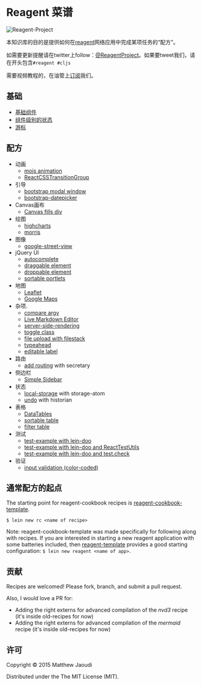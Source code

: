 # Reagent 菜谱

![Reagent-Project](logo-rounded.jpg)

本知识库的目的是提供如何在[reagent](https://github.com/reagent-project/reagent)网络应用中完成某项任务的“配方”。

如需要更新提醒请在twitter上follow：[@ReagentProject](https://twitter.com/ReagentProject)。如果要tweet我们，请在开头包含`#reagent #cljs`

需要视频教程的，在油管上[订阅](https://www.youtube.com/channel/UC1UP5LiNNNf0a45dA9eDA0Q)我们。

## 基础

* [基础组件](https://github.com/reagent-project/reagent-cookbook/tree/master/basics/basic-component)
* [组件级别的状态](https://github.com/reagent-project/reagent-cookbook/tree/master/basics/component-level-state)
* [游标](https://github.com/reagent-project/reagent-cookbook/tree/master/basics/cursors)

## 配方

* 动画
    * [mojs animation](https://github.com/reagent-project/reagent-cookbook/tree/master/recipes/mojs-animation)
    * [ReactCSSTransitionGroup](https://github.com/reagent-project/reagent-cookbook/tree/master/recipes/ReactCSSTransitionGroup)
* 引导
    * [bootstrap modal window](https://github.com/reagent-project/reagent-cookbook/tree/master/recipes/bootstrap-modal)
    * [bootstrap-datepicker](https://github.com/reagent-project/reagent-cookbook/tree/master/recipes/bootstrap-datepicker)
* Canvas画布
    * [Canvas fills div](https://github.com/reagent-project/reagent-cookbook/tree/master/recipes/canvas-fills-div)
* 绘图
    * [highcharts](https://github.com/reagent-project/reagent-cookbook/tree/master/recipes/highcharts)
    * [morris](https://github.com/reagent-project/reagent-cookbook/tree/master/recipes/morris)
* 图像
    * [google-street-view](https://github.com/reagent-project/reagent-cookbook/tree/master/recipes/google-street-view)
* jQuery UI
    * [autocomplete](https://github.com/reagent-project/reagent-cookbook/tree/master/recipes/autocomplete)
    * [draggable element](https://github.com/reagent-project/reagent-cookbook/tree/master/recipes/draggable)
    * [droppable element](https://github.com/reagent-project/reagent-cookbook/tree/master/recipes/droppable)
    * [sortable portlets](https://github.com/reagent-project/reagent-cookbook/tree/master/recipes/sortable-portlets)
* 地图
    * [Leaflet](https://github.com/reagent-project/reagent-cookbook/tree/master/recipes/leaflet)
    * [Google Maps](https://github.com/reagent-project/reagent-cookbook/tree/master/recipes/google-maps)
* 杂项.
    * [compare argv](https://github.com/reagent-project/reagent-cookbook/tree/master/recipes/compare-argv)
    * [Live Markdown Editor](https://github.com/reagent-project/reagent-cookbook/tree/master/recipes/markdown-editor)
	* [server-side-rendering](https://github.com/reagent-project/reagent-cookbook/tree/master/recipes/reagent-server-rendering)
	* [toggle class](https://github.com/reagent-project/reagent-cookbook/tree/master/recipes/toggle-class)
	* [file upload with filestack](https://github.com/reagent-project/reagent-cookbook/tree/master/recipes/file-upload)
	* [typeahead](https://github.com/reagent-project/reagent-cookbook/tree/master/recipes/typeaheadjs)
	* [editable label](https://github.com/reagent-project/reagent-cookbook/tree/master/recipes/editable-label)
* 路由
    * [add routing](https://github.com/reagent-project/reagent-cookbook/tree/master/recipes/add-routing) with secretary
* 侧边栏
    * [Simple Sidebar](https://github.com/reagent-project/reagent-cookbook/tree/master/recipes/simple-sidebar)
* 状态
    * [local-storage](https://github.com/reagent-project/reagent-cookbook/tree/master/recipes/local-storage) with storage-atom
    * [undo](https://github.com/reagent-project/reagent-cookbook/tree/master/recipes/undo) with historian
* 表格
    * [DataTables](https://github.com/reagent-project/reagent-cookbook/tree/master/recipes/data-tables)
	* [sortable table](https://github.com/reagent-project/reagent-cookbook/tree/master/recipes/sort-table)
	* [filter table](https://github.com/reagent-project/reagent-cookbook/tree/master/recipes/filter-table)
* 测试
    * [test-example with lein-doo](https://github.com/reagent-project/reagent-cookbook/tree/master/recipes/test-example)
    * [test-example with lein-doo and ReactTestUtils](https://github.com/reagent-project/reagent-cookbook/tree/master/recipes/test-example-with-ReactTestUtils)
	* [test-example with lein-doo and test.check](https://github.com/reagent-project/reagent-cookbook/tree/master/recipes/test-example-with-test-check)
* 验证
    * [input validation (color-coded)](https://github.com/reagent-project/reagent-cookbook/tree/master/recipes/input-validation)

## 通常配方的起点

The starting point for reagent-cookbook recipes is [reagent-cookbook-template](https://github.com/gadfly361/reagent-cookbook-template).

```
$ lein new rc <name of recipe>
```

Note: reagent-cookbook-template was made specifically for following along with recipes.  If you are interested in starting a new reagent application with some batteries included, then [reagent-template](https://github.com/reagent-project/reagent-template) provides a good starting configuration: `$ lein new reagent <name of app>`.

## 贡献

Recipes are welcomed!  Please fork, branch, and submit a pull request.

Also, I would love a PR for:

* Adding the right externs for advanced compilation of the *nvd3* recipe (it's inside old-recipes for now)
* Adding the right externs for advanced compilation of the *mermaid* recipe (it's inside old-recipes for now)

## 许可

Copyright © 2015 Matthew Jaoudi

Distributed under the The MIT License (MIT).

